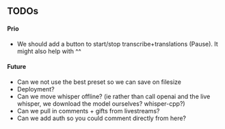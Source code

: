 ## TODOs

#### Prio
- We should add a button to start/stop transcribe+translations (Pause). It might also help with ^^

#### Future
- Can we not use the best preset so we can save on filesize
- Deployment?
- Can we move whisper offline? (ie rather than call openai and the live whisper, we download the model ourselves? whisper-cpp?)
- Can we pull in comments + gifts from livestreams?
- Can we add auth so you could comment directly from here?